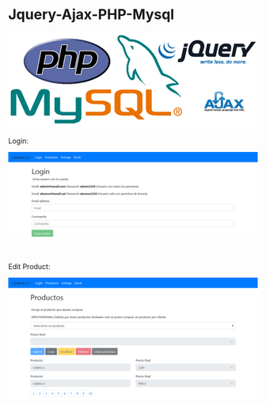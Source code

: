 # Jquery-Ajax-PHP-Mysql

<p align="center"><img src="/Images/start.png"></p>

<p>Login:</p>
<p align="center"><img src="/Images/Captura1.PNG"></p>

</br>

<p>Edit Product:</p>
<p align="center"><img src="/Images/Captura3.PNG"></p>

